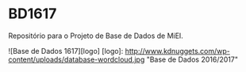 # BD1617
Repositório para o Projeto de Base de Dados de MiEI.

![Base de Dados 1617][logo]
[logo]: http://www.kdnuggets.com/wp-content/uploads/database-wordcloud.jpg "Base de Dados 2016/2017"
